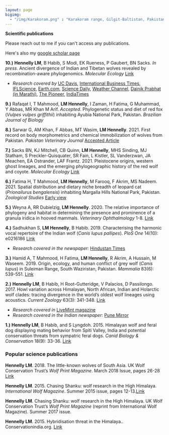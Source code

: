 ```yaml
---
layout: page
bigimg:
  - "/img/Karakoram.png" : "Karakoram range, Gilgit-Baltistan, Pakistan. 2018"
--- 
```


**Scientific publications**

Please reach out to me if you can't access any publications.

Here's also my [google scholar page](https://scholar.google.com/citations?user=hOXHoCIAAAAJ&hl=en)

**10.)** **Hennelly LM**, B Habib, S Modi, EK Rueness, P Gaubert, BN Sacks. *In press*. Ancient divergence of Indian and Tibetan wolves revealed by recombination-aware phylogenomics. *Molecular Ecology* [Link](https://www.researchgate.net/publication/353939288_Ancient_divergence_of_Indian_and_Tibetan_wolves_revealed_by_recombination-aware_phylogenomics?_sg=grBQY4tcYGSIm8UgMTnKNG_Sj9g7TnOmgYfiguVr7qyYsbkPqFDd4y8GkiIa6VuiF6fOV1YxMLbY61QccCTOvMhLxnh65TcXHr-Ecuh-.yH43DYo0F_-egNDCw_TImj42ERZvisOH3j4pNGWOcw8dIwRRa6xe-gji-9nVIKkfXmy5Y-5Neec5EGwMFKcHcQ)

  - *Research covered by* [UC Davis](https://www.ucdavis.edu/news/indian-gray-wolf-among-worlds-most-endangered-and-distinct-wolves), [International Business Times](https://www.ibtimes.com/indian-wolf-more-endangered-unique-previously-thought-study-3287256), [IFLScience](https://www.iflscience.com/plants-and-animals/indian-wolf-possibly-the-most-endangered-and-ancient-wolf-lineage-on-earth/), [Earth.com](https://www.earth.com/news/endangered-indian-wolf-is-one-of-the-worlds-most-distinct-species/), [Science Daily](https://www.sciencedaily.com/releases/2021/09/210902174647.htm), [Weather Channel](https://weather.com/en-IN/india/environment/news/2021-09-03-indian-wolves-more-endangered-than-previously-thought), [Dainik Prabhat (in Marathi)](https://epaper.eprabhat.net/c/62930582), [The Pioneer](https://www.paperboy.com/the-pioneer-raipur-epaper/6-september-2021/1442?pg=4), [IndiaTimes](https://www.indiatimes.com/technology/science-and-future/indian-wolf-endangered-species-study-548691.html)
  

**9.)** Rafaqat I, T Mahmood, **LM Hennelly**, I Zaman, H Fatima, G Muhammad, Y Abbas, MR Khan M Arif. *Accepted*. Phylogenetic status and diet of red fox (*Vulpes vulpes griffithii*) inhabiting Ayubia National Park, Pakistan. *Brazilian Journal of Biology*

**8.)** Sarwar G, AM Khan, F Abbas, MT Wasim, **LM Hennelly**. 2021. First record on body morphometrics and chemical immobilization of wolves from Pakistan. *Pakistan Veterinary Journal* [Accepted Article](http://pvj.com.pk/in_press/21-217.pdf)

**7.)** Sacks BN, KJ Mitchell, CB Quinn, **LM Hennelly**, MHS Sinding, MJ Statham, S Preckler-Quisquater, SR Fain, L Kistler, SL Vanderzwan, JA Meachen, EA Ostrander, LAF Frantz. 2021. Pleistocene origins, western ghost lineages, and the emerging phylogeographic history of the red wolf and coyote. *Molecular Ecology* [Link](https://onlinelibrary.wiley.com/doi/10.1111/mec.16048)

**6.)** Fatima H, T Mahmood, **LM Hennelly**, M Farooq, F Akrim, MS Nadeem. 2021. Spatial distribution and dietary niche breadth of leopard cat (*Prionailurus bengalensis*) inhabiting Margalla Hills National Park, Pakistan. *Zoological Studies* [Early view](http://zoolstud.sinica.edu.tw/Journals/60/60-0ff.pdf)

**5.)** Weyna A, RR Dubielzig, **LM Hennelly**. 2020. The relative importance of
phylogeny and habitat in determining the presence and prominence of a granula
iridica in hooved mammals. *Veterinary Ophthalmology* 1-8. [Link](https://onlinelibrary.wiley.com/doi/pdf/10.1111/vop.12742)

**4.)** Sadhukhan S, **LM Hennelly**, B Habib. 2019. Characterising the harmonic vocal
repertoire of the Indian wolf (*Canis lupus pallipes*). *PloS One* 14(10): e0216186 [Link](https://journals.plos.org/plosone/article?id=10.1371/journal.pone.0216186)

  - *Research covered in the newspaper:* [Hindustan Times](https://www.hindustantimes.com/mumbai-news/scientists-categorise-indian-wolf-sounds-to-study-animal-s-social-behaviour/story-oGRNnqzCpn25b1FniMfgfM.html?fbclid=IwAR2hpOpuoyf76sa4TzOGxZ2PktmfkNwnVK-C5vi6GbPCV9pJtjV6CnMJQeQ) 

**3.)** Hamid A, T Mahmood, H Fatima, **LM Hennelly**, R Akrim, A Hussain, M
Waseem. 2019. Origin, ecology, and human conflict of grey wolf (*Canis lupus*) in
Suleiman Range, South Waziristan, Pakistan. *Mammalia* 83(6): 539-551. [Link](https://www.degruyter.com/view/j/mamm.ahead-of-print/mammalia-2018-0167/mammalia-2018-0167.xml)

**2.)** **Hennelly LM**, B Habib, H Root-Gutteridge, V Palacios, D Passilongo. 2017.
Howl variation across Himalayan, North African, Indian and Holarctic wolf
clades: tracing divergence in the world’s oldest wolf lineages using acoustics.
*Current Zoology* 63(3): 341-348. [Link](https://academic.oup.com/cz/article/63/3/341/3002317)

  - *Research covered in* [LiveMint magazine](https://www.livemint.com/Leisure/PMYYorrIf6kFNmuHDQwGMO/Calling-on-the-wolf.html) 
  - *Research covered in the Indian newspaper:* [Pune Mirror](https://punemirror.indiatimes.com/pune/others/howling-survey-to-aid-state-wolf-conservation/articleshow/49173834.cms)
  
**1.)** **Hennelly LM**, B Habib, and S Lyngdoh. 2015. Himalayan wolf and feral dog
displaying mating behavior from Spiti Valley, India and potential conservation
threats from sympatric feral dogs. *Canid Biology & Conservation* 18(9): 33-36. [Link](https://www.canids.org/CBC/18/Mating_of_Himalayan_wolf_and_feral_dog.pdf)

### Popular science publications

**Hennelly LM**. 2018. The little-known wolves of South Asia. UK Wolf
Conservation Trust’s *Wolf Print Magazine*. March 2018 Issue, pages 26-28 [Link](https://ukwct.org.uk/wp/issue63.pdf)

**Hennelly LM**. 2015. Chasing Shanku: wolf research in the High Himalaya.
*International Wolf Magazine*. Summer 2015 issue, pages 12-13.[Link](https://www.wolf.org/wp-content/uploads/2013/12/IW_winter2015final.pdf)

**Hennelly LM**. Chasing Shanku: wolf research in the High Himalaya. UK Wolf
Conservation Trust’s *Wolf Print Magazine* (reprint from International Wolf
Magazine). Summer 2017 issue.

**Hennelly LM**. 2015. Hybridisation threat in the Himalaya..
Conservationindia.org. [Link](http://www.conservationindia.org/gallery/wolf-dog-hybridisation-threat-in-the-himalaya)





